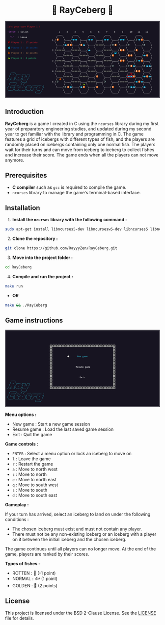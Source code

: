 <h1 align="center">🐧 RayCeberg 🐧</h1>

![RayCeberg](data/RayCebergDemo.png)

## Introduction

**RayCeberg** is a game I created in C using the `ncurses` library during my first year of preparatory engineering studies, and updated during my second year to get familiar with the library and programming in C. The game features a grid of icebergs with different types of fish, and the players are randomly placed on icebergs containing only one normal fish. The players wait for their turns and can move from iceberg to iceberg to collect fishes and increase their score. The game ends when all the players can not move anymore.

## Prerequisites

- **C compiler** such as `gcc` is required to compile the game.
- `ncurses` library to manage the game's terminal-based interface.

## Installation

1. **Install the `ncurses` library with the following command :** 
```sh
sudo apt-get install libncurses5-dev libncursesw5-dev libncurses5 libncursesw5
```

2. **Clone the repository :** 
```sh
git clone https://github.com/RayyyZen/RayCeberg.git
```

3. **Move into the project folder :** 
```sh
cd RayCeberg
```

4. **Compile and run the project :**
```sh
make run
```
- **OR**
```sh
make && ./RayCeberg
```

## Game instructions

![RayCebergMenu](data/RayCebergMenu.png)

**Menu options :**
- New game : Start a new game session
- Resume game : Load the last saved game session
- Exit : Quit the game

**Game controls :**
- `ENTER` : Select a menu option or lock an iceberg to move on
- `l` : Leave the game
- `r` : Restart the game
- `a` : Move to north west
- `z` : Move to north
- `e` : Move to north east
- `q` : Move to south west
- `s` : Move to south
- `d` : Move to south east

**Gameplay :**

If your turn has arrived, select an iceberg to land on under the following conditions :

- The chosen iceberg must exist and must not contain any player.
- There must not be any non-existing iceberg or an iceberg with a player on it between the initial iceberg and the chosen iceberg.

The game continues until all players can no longer move. At the end of the game, players are ranked by their scores.

**Types of fishes :**

- ROTTEN : 🦈 (-1 point)
- NORMAL : 🐟 (1 point)
- GOLDEN : 🐠 (2 points)

## License

This project is licensed under the BSD 2-Clause License. See the [LICENSE](LICENSE) file for details.
